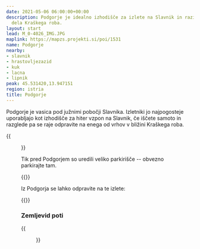 ```yaml
---
date: 2021-05-06 06:00:00+00:00
description: Podgorje je idealno izhodišče za izlete na Slavnik in raziskovanje vzhodnega
  dela Kraškega roba.
layout: start
lead: M_0-4026_IMG.JPG
maplink: https://mapzs.projekti.si/poi/1531
name: Podgorje
nearby:
- slavnik
- hrastovljezazid
- kuk
- lacna
- lipnik
peak: 45.531420,13.947151
region: istria
title: Podgorje
---
```

Podgorje je vasica pod južnimi pobočji Slavnika. Izletniki jo najpogosteje uporabljajo kot izhodišče za hiter vzpon na Slavnik, če iščete samoto in razglede pa se raje odpravite na enega od vrhov v bližini Kraškega roba.

{{<figure src="M_0-4026_IMG.JPG" caption="Podgorje s Kojnika, v ozadju Slavnik">}} 

Tik pred Podgorjem so uredili veliko parkirišče -- obvezno parkirajte tam.

{{<start-details>}}

Iz Podgorja se lahko odpravite na te izlete:

{{<start-hike-list>}}

### Zemljevid poti

{{<figure src="M_0-4055_IMG.JPG" caption="Zemljevid poti v okolici Podgorja">}}
